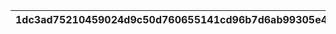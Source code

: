 |1dc3ad75210459024d9c50d760655141cd96b7d6ab99305e4a57dc51be4f9c58|fa05707440c12f81eb72fb39e2864287cd8914132ba2c6289682778cda19009d|47c153d90b10b65f94c06f95858d9bc62b1c4cd084932e798725d7734a58d3b5|0a8bf47fadd704d36ada28ebcec674e2231b9e9014ea2f4c3113ac97855f2277|b8a66c8af7a0d6c9fd54fb32fa577aa5656f0d614b64c8010e7cc2006a07a4b0|7559664dff27871667ab0f34713c75e8ca84b33bb8244533e3bd830798b6e537|116c8ea95e0950ae087a375c672cc0ddf1f0871071f3f64c7b7f4345eeb26a31|
| --- | --- | --- | --- | --- | --- | --- |